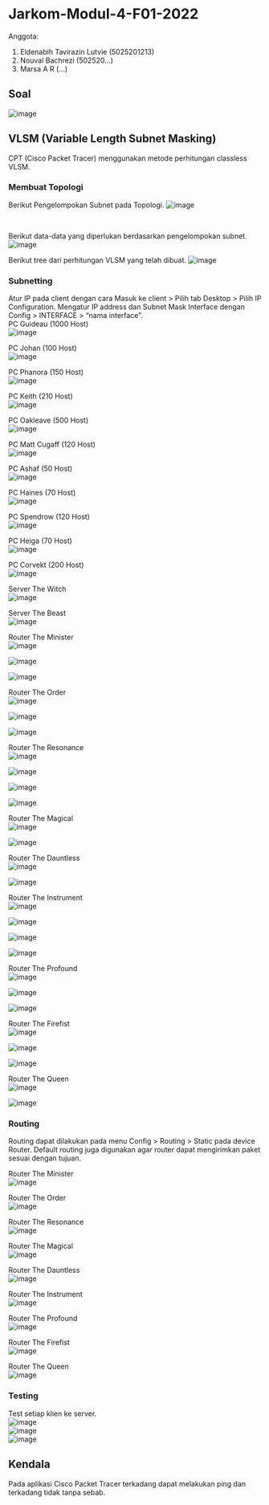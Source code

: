 # Jarkom-Modul-4-F01-2022

Anggota:
1. Eldenabih Tavirazin Lutvie (5025201213)
2. Nouval Bachrezi (502520...)
3. Marsa A R (...)

## Soal
![image](https://user-images.githubusercontent.com/85897222/204070213-e0027630-a30f-4c15-a6b5-549fede026c1.png)


## VLSM (Variable Length Subnet Masking)
CPT (Cisco Packet Tracer) menggunakan metode perhitungan classless VLSM.
<br>

### Membuat Topologi

Berikut Pengelompokan Subnet pada Topologi.
![image](https://user-images.githubusercontent.com/85897222/204075828-376f51d4-128f-4e60-b93d-c77a3c093fe4.png)

<br>

Berikut data-data yang diperlukan berdasarkan pengelompokan subnet.
![image](https://user-images.githubusercontent.com/85897222/204070488-e51c0697-b7a3-4a69-8b61-41c7f0936fea.png)
<br>

Berikut tree dari perhitungan VLSM yang telah dibuat.
![image](https://user-images.githubusercontent.com/85897222/204070530-90c2ad37-fed9-495e-bd5d-236981889387.png)

### Subnetting
Atur IP pada client dengan cara Masuk ke client > Pilih tab Desktop > Pilih IP Configuration. Mengatur IP address dan Subnet Mask Interface dengan Config > INTERFACE > “nama interface”.
<br>
PC Guideau (1000 Host) <br>
![image](https://user-images.githubusercontent.com/85897222/204070651-ca495109-4f2a-42f8-87fe-e6039f1cc244.png)

PC Johan (100 Host) <br>
![image](https://user-images.githubusercontent.com/85897222/204070680-d9e62eac-6e39-4468-815a-4cc0f9c37e5b.png)

PC Phanora (150 Host) <br>
![image](https://user-images.githubusercontent.com/85897222/204070711-66a15a7a-58d9-4e31-9a05-949172d8703c.png)

PC Keith (210 Host) <br>
![image](https://user-images.githubusercontent.com/85897222/204070766-14d04968-0b7f-4503-8fb3-5d2f84bc7866.png)

PC Oakleave (500 Host) <br>
![image](https://user-images.githubusercontent.com/85897222/204071020-265461b2-c126-422a-ac20-2304d07316f7.png)


PC Matt Cugaff (120 Host) <br>
![image](https://user-images.githubusercontent.com/85897222/204071051-6b5c1f4c-9f18-4270-8c2d-9a1b3bf65c63.png)


PC Ashaf (50 Host) <br>
![image](https://user-images.githubusercontent.com/85897222/204071056-4d5ef81d-8363-4742-a6d8-2e09a7feb8d7.png)


PC Haines (70 Host) <br>
![image](https://user-images.githubusercontent.com/85897222/204071067-64d6d34c-7a8b-430e-b8a9-c28678b2cab3.png)


PC Spendrow (120 Host) <br>
![image](https://user-images.githubusercontent.com/85897222/204071072-d2676bf2-9465-4f1e-b394-b9862871075f.png)


PC Heiga (70 Host) <br>
![image](https://user-images.githubusercontent.com/85897222/204071080-8ac2d649-4f87-4447-94a5-5e4fd7d9f6aa.png)


PC Corvekt (200 Host) <br>
![image](https://user-images.githubusercontent.com/85897222/204071089-640fc9db-86b6-4fbe-9ca9-b4cea5ddebcf.png)


Server The Witch <br>
![image](https://user-images.githubusercontent.com/85897222/204071906-8715c579-0136-4a0d-bb56-ae2171918adf.png)


Server The Beast <br>
![image](https://user-images.githubusercontent.com/85897222/204071923-71c2d876-38eb-4965-b14e-e97a4aa64de4.png)

Router The Minister <br>
![image](https://user-images.githubusercontent.com/85897222/204075498-b45bb056-5624-4589-9d9f-a8062fdad8da.png)

![image](https://user-images.githubusercontent.com/85897222/204075504-9ff571ee-6a85-4d5b-9b6c-f609c2e22c2c.png)

![image](https://user-images.githubusercontent.com/85897222/204075509-76680353-dddd-46fb-944b-fdd0c8259b1c.png)

Router The Order <br>
![image](https://user-images.githubusercontent.com/85897222/204075517-362d0699-33e8-4ff3-8242-f99cbbb418d2.png)

![image](https://user-images.githubusercontent.com/85897222/204075527-7073ca4b-05f7-46b7-b00b-1b4effb7145c.png)

![image](https://user-images.githubusercontent.com/85897222/204075531-f2bed3cb-6c70-4501-8739-0066369ec322.png)

Router The Resonance <br>
![image](https://user-images.githubusercontent.com/85897222/204075546-a4d36a9c-12e5-4847-85d6-b73f0238f8b7.png)

![image](https://user-images.githubusercontent.com/85897222/204075556-978fbaea-8417-4ab8-846b-ce1d088ac0af.png)

![image](https://user-images.githubusercontent.com/85897222/204075565-d57bcf1a-96df-40aa-aaa5-50de113b0ca5.png)

![image](https://user-images.githubusercontent.com/85897222/204075574-bebef06a-2e13-4baa-a27d-85c1597b1f3f.png)

Router The Magical <br>
![image](https://user-images.githubusercontent.com/85897222/204075657-b2b73c7a-676d-45c0-b208-1239d085549c.png)

![image](https://user-images.githubusercontent.com/85897222/204075664-bffb4896-4776-47db-a380-69c56526b8b2.png)

Router The Dauntless <br>
![image](https://user-images.githubusercontent.com/85897222/204075683-bb9ea444-eb4c-4973-95a7-a4f731ce8cd3.png)

![image](https://user-images.githubusercontent.com/85897222/204075692-bb1184a2-196b-44f7-89a7-d9947aa2b990.png)

Router The Instrument <br>
![image](https://user-images.githubusercontent.com/85897222/204075713-6a903b98-2a16-4273-813b-34e6aa4434ec.png)

![image](https://user-images.githubusercontent.com/85897222/204075717-21ad57fb-2828-4b67-a4b9-844a09e954d6.png)

![image](https://user-images.githubusercontent.com/85897222/204075723-633124f0-9f49-4a40-9061-e8a920ed3f81.png)

![image](https://user-images.githubusercontent.com/85897222/204075726-75e1eda9-cab5-4910-84b5-f6b66d4ebe34.png)

Router The Profound <br>
![image](https://user-images.githubusercontent.com/85897222/204075735-0fd94e06-bee8-4e87-9ece-10eb5921358b.png)

![image](https://user-images.githubusercontent.com/85897222/204075739-6022ccf3-ac40-4bb9-84e1-2361e188602c.png)

![image](https://user-images.githubusercontent.com/85897222/204075749-938a922a-c6e3-4cf5-b581-43b811c6b634.png)

Router The Firefist <br>
![image](https://user-images.githubusercontent.com/85897222/204075770-e91e63a2-8c37-4703-9fe7-7b9a83d2448e.png)

![image](https://user-images.githubusercontent.com/85897222/204075773-81822e47-e83d-4369-86a6-4ac240149c5b.png)

![image](https://user-images.githubusercontent.com/85897222/204075781-67605418-a6bb-4dea-8dd7-e5339f38d3b5.png)

Router The Queen <br>
![image](https://user-images.githubusercontent.com/85897222/204075795-fc8329cd-32ba-4ee1-8e94-f9071c167efa.png)

![image](https://user-images.githubusercontent.com/85897222/204075801-e8ffd3fb-ad7d-4c11-b404-be8fbcb1c2b6.png)

### Routing
Routing dapat dilakukan pada menu Config > Routing > Static pada device Router. Default routing juga digunakan agar router dapat mengirimkan paket sesuai dengan tujuan. <br>

Router The Minister <br>
![image](https://user-images.githubusercontent.com/85897222/204075601-1f770dc9-6bf8-4757-aba2-6d6acad0c7ae.png)

Router The Order <br>
![image](https://user-images.githubusercontent.com/85897222/204075608-e1a96af5-9e45-4529-83f6-ce00b9fc4c55.png)

Router The Resonance <br>
![image](https://user-images.githubusercontent.com/85897222/204075592-d3375a48-df96-40e2-a762-16c027398dcf.png)

Router The Magical <br>
![image](https://user-images.githubusercontent.com/85897222/204075640-d5ff7b10-8d89-485e-9583-6c6c58e681e7.png)

Router The Dauntless <br>
![image](https://user-images.githubusercontent.com/85897222/204075702-218dbb64-b1d5-4ef9-98c1-f19a68d1f6ec.png)

Router The Instrument <br>
![image](https://user-images.githubusercontent.com/85897222/204075729-c17834d3-e246-4d3c-ac72-d831095daea3.png)

Router The Profound <br>
![image](https://user-images.githubusercontent.com/85897222/204075753-b6e9377b-d8c2-4992-8d49-507155bbbd13.png)

Router The Firefist <br>
![image](https://user-images.githubusercontent.com/85897222/204075784-def1cef2-45a2-4905-8b4f-6183ddc8388e.png)

Router The Queen <br>
![image](https://user-images.githubusercontent.com/85897222/204075792-6acab7f0-147c-4cdd-8674-6ba87d95c806.png)

### Testing
Test setiap klien ke server. <br>
![image](https://user-images.githubusercontent.com/85897222/204091600-5e415d05-c384-40f8-bcb0-1c58dbfef757.png)
<br>
![image](https://user-images.githubusercontent.com/85897222/204091629-7380f85d-cdbb-458c-8cc9-9d94bde05c0e.png)
<br>
![image](https://user-images.githubusercontent.com/85897222/204091661-1d45dbd6-47f4-4b4d-9f5e-6705bd676500.png)


## Kendala
Pada aplikasi Cisco Packet Tracer terkadang dapat melakukan ping dan terkadang tidak tanpa sebab.
